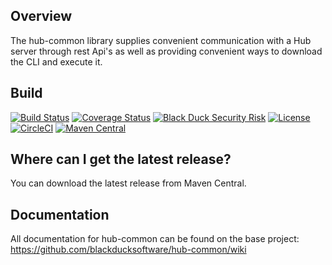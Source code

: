 ## Overview ##
The hub-common library supplies convenient communication with a Hub server through rest Api's as well as providing convenient ways to download the CLI and execute it.

## Build ##

[![Build Status](https://travis-ci.org/blackducksoftware/hub-common.svg?branch=master)](https://travis-ci.org/blackducksoftware/hub-common)
[![Coverage Status](https://coveralls.io/repos/github/blackducksoftware/hub-common/badge.svg?branch=master)](https://coveralls.io/github/blackducksoftware/hub-common?branch=master)
[![Black Duck Security Risk](https://copilot.blackducksoftware.com/github/repos/blackducksoftware/hub-common/branches/master/badge-risk.svg)](https://copilot.blackducksoftware.com/github/repos/blackducksoftware/hub-common/branches/master)
[![License](https://img.shields.io/badge/License-Apache%202.0-blue.svg)](https://opensource.org/licenses/Apache-2.0)
[![CircleCI](https://circleci.com/gh/blackducksoftware/hub-common/tree/master.svg?style=svg&circle-token=e46637f3fa1c9b84d11fa9462348f64dc3b70af9)](https://circleci.com/gh/blackducksoftware/hub-common/tree/master)
[![Maven Central](https://img.shields.io/maven-central/v/com.blackducksoftware.integration/hub-common.svg)](https://mvnrepository.com/artifact/com.blackducksoftware.integration/hub-common)

## Where can I get the latest release? ##
You can download the latest release from Maven Central.

## Documentation ##
All documentation for hub-common can be found on the base project:  https://github.com/blackducksoftware/hub-common/wiki
